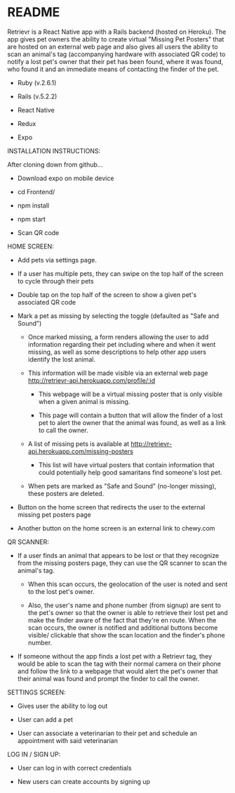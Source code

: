 # README

Retrievr is a React Native app with a Rails backend (hosted on Heroku). The app gives pet owners the ability to create virtual "Missing Pet Posters" that are hosted on an external web page and also gives all users the ability to scan an animal's tag (accompanying hardware with associated QR code) to notify a lost pet's owner that their pet has been found, where it was found, who found it and an immediate means of contacting the finder of the pet.

* Ruby (v.2.6.1)

* Rails (v.5.2.2)

* React Native

* Redux

* Expo


INSTALLATION INSTRUCTIONS:

After cloning down from github...

* Download expo on mobile device

* cd Frontend/

* npm install     

* npm start

* Scan QR code

HOME SCREEN:

* Add pets via settings page.

* If a user has multiple pets, they can swipe on the top half of the screen to cycle through their pets

* Double tap on the top half of the screen to show a given pet's associated QR code

* Mark a pet as missing by selecting the toggle (defaulted as "Safe and Sound")

  * Once marked missing, a form renders allowing the user to add information regarding their pet including where and when it went missing, as well as some descriptions to help other app users identify the lost animal.

  * This information will be made visible via an external web page http://retrievr-api.herokuapp.com/profile/:id

    * This webpage will be a virtual missing poster that is only visible when a given animal is missing.

    * This page will contain a button that will allow the finder of a lost pet to alert the owner that the animal was found, as well as a link to call the owner.

  * A list of missing pets is available at http://retrievr-api.herokuapp.com/missing-posters

    * This list will have virtual posters that contain information that could potentially help good samaritans find someone's lost pet.

  * When pets are marked as "Safe and Sound" (no-longer missing), these posters are deleted.

* Button on the home screen that redirects the user to the external missing pet posters page

* Another button on the home screen is an external link to chewy.com

QR SCANNER:

* If a user finds an animal that appears to be lost or that they recognize from the missing posters page, they can use the QR scanner to scan the animal's tag.

  * When this scan occurs, the geolocation of the user is noted and sent to the lost pet's owner.

  * Also, the user's name and phone number (from signup) are sent to the pet's owner so that the owner is able to retrieve their lost pet and make the finder aware of the fact that they're en route. When the scan occurs, the owner is notified and additional buttons become visible/ clickable that show the scan location and the finder's phone number.

* If someone without the app finds a lost pet with a Retrievr tag, they would be able to scan the tag with their normal camera on their phone and follow the link to a webpage that would alert the pet's owner that their animal was found and prompt the finder to call the owner.

SETTINGS SCREEN:

* Gives user the ability to log out

* User can add a pet

* User can associate a veterinarian to their pet and schedule an appointment with said veterinarian

LOG IN / SIGN UP:

* User can log in with correct credentials

* New users can create accounts by signing up   
